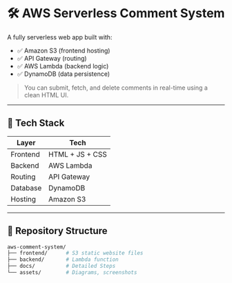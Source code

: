 # 🛠️ AWS Serverless Comment System

A fully serverless web app built with:
- ✅ Amazon S3 (frontend hosting)
- ✅ API Gateway (routing)
- ✅ AWS Lambda (backend logic)
- ✅ DynamoDB (data persistence)

> You can submit, fetch, and delete comments in real-time using a clean HTML UI.

---

## 🚀 Tech Stack

| Layer     | Tech             |
|-----------|------------------|
| Frontend  | HTML + JS + CSS  |
| Backend   | AWS Lambda       |
| Routing   | API Gateway      |
| Database  | DynamoDB         |
| Hosting   | Amazon S3        |

---

## 📁 Repository Structure

```bash
aws-comment-system/
├── frontend/      # S3 static website files
├── backend/       # Lambda function
├── docs/          # Detailed Steps
└── assets/        # Diagrams, screenshots
